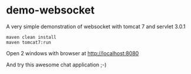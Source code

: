 # demo-websocket
A very simple demonstration of websocket with tomcat 7 and servlet 3.0.1

```
maven clean install
maven tomcat7:run
```

Open 2 windows with browser at [http://localhost:8080](http://localhost:8080)

And try this awesome chat application ;-)
